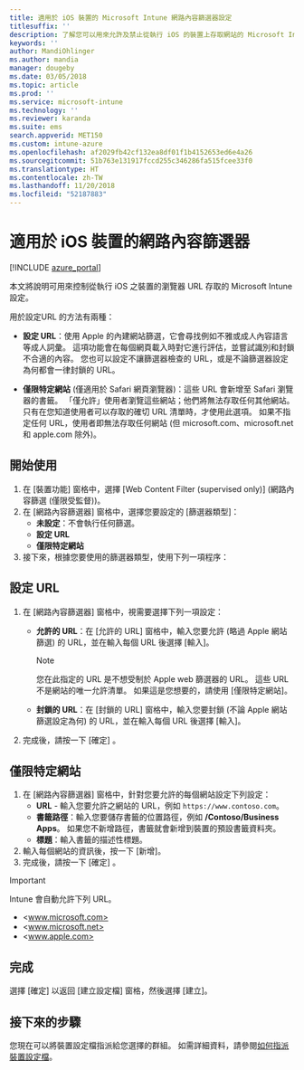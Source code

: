 ```yaml
---
title: 適用於 iOS 裝置的 Microsoft Intune 網路內容篩選器設定
titlesuffix: ''
description: 了解您可以用來允許及禁止從執行 iOS 的裝置上存取網站的 Microsoft Intune 設定。
keywords: ''
author: MandiOhlinger
ms.author: mandia
manager: dougeby
ms.date: 03/05/2018
ms.topic: article
ms.prod: ''
ms.service: microsoft-intune
ms.technology: ''
ms.reviewer: karanda
ms.suite: ems
search.appverid: MET150
ms.custom: intune-azure
ms.openlocfilehash: af2029fb42cf132ea8df01f1b4152653ed6e4a26
ms.sourcegitcommit: 51b763e131917fccd255c346286fa515fcee33f0
ms.translationtype: HT
ms.contentlocale: zh-TW
ms.lasthandoff: 11/20/2018
ms.locfileid: "52187883"
---
```

# <a name="web-content-filter-settings-for-ios-devices"></a>適用於 iOS 裝置的網路內容篩選器

[!INCLUDE [azure_portal](./includes/azure_portal.md)]

本文將說明可用來控制從執行 iOS 之裝置的瀏覽器 URL 存取的 Microsoft Intune 設定。

用於設定URL 的方法有兩種：

- **設定 URL**：使用 Apple 的內建網站篩選，它會尋找例如不雅或成人內容語言等成人詞彙。 這項功能會在每個網頁載入時對它進行評估，並嘗試識別和封鎖不合適的內容。 您也可以設定不讓篩選器檢查的 URL，或是不論篩選器設定為何都會一律封鎖的 URL。

- **僅限特定網站** (僅適用於 Safari 網頁瀏覽器)：這些 URL 會新增至 Safari 瀏覽器的書籤。 「僅允許」使用者瀏覽這些網站；他們將無法存取任何其他網站。 只有在您知道使用者可以存取的確切 URL 清單時，才使用此選項。
如果不指定任何 URL，使用者即無法存取任何網站 (但 microsoft.com、microsoft.net 和 apple.com 除外)。

## <a name="get-started"></a>開始使用

1. 在 [裝置功能] 窗格中，選擇 [Web Content Filter (supervised only)] (網路內容篩選 (僅限受監督))。
2. 在 [網路內容篩選器] 窗格中，選擇您要設定的 [篩選器類型]：
    - **未設定**：不會執行任何篩選。
    - **設定 URL**
    - **僅限特定網站**
3. 接下來，根據您要使用的篩選器類型，使用下列一項程序：


## <a name="configure-urls"></a>設定 URL

1. 在 [網路內容篩選器] 窗格中，視需要選擇下列一項設定：
   - **允許的 URL**：在 [允許的 URL] 窗格中，輸入您要允許 (略過 Apple 網站篩選) 的 URL，並在輸入每個 URL 後選擇 [輸入]。
     > [!NOTE]
     > 您在此指定的 URL 是不想受制於 Apple web 篩選器的 URL。 這些 URL 不是網站的唯一允許清單。 如果這是您想要的，請使用 [僅限特定網站]。

   - **封鎖的 URL**：在 [封鎖的 URL] 窗格中，輸入您要封鎖 (不論 Apple 網站篩選設定為何) 的 URL，並在輸入每個 URL 後選擇 [輸入]。
2. 完成後，請按一下 [確定] 。


## <a name="specific-websites-only"></a>僅限特定網站

1. 在 [網路內容篩選器] 窗格中，針對您要允許的每個網站設定下列設定：
    - **URL** - 輸入您要允許之網站的 URL，例如 `https://www.contoso.com`。
    - **書籤路徑**：輸入您要儲存書籤的位置路徑，例如 **/Contoso/Business Apps**。 如果您不新增路徑，書籤就會新增到裝置的預設書籤資料夾。
    - **標題**：輸入書籤的描述性標題。
2. 輸入每個網站的資訊後，按一下 [新增]。
3. 完成後，請按一下 [確定] 。

> [!IMPORTANT]
> Intune 會自動允許下列 URL。
> - <www.microsoft.com>
> - <www.microsoft.net>
> - <www.apple.com>

## <a name="finish-up"></a>完成

選擇 [確定] 以返回 [建立設定檔] 窗格，然後選擇 [建立]。

## <a name="next-steps"></a>接下來的步驟

您現在可以將裝置設定檔指派給您選擇的群組。 如需詳細資料，請參閱[如何指派裝置設定檔](device-profile-assign.md)。
